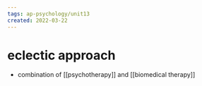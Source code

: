 ```yaml
---
tags: ap-psychology/unit13 
created: 2022-03-22
---
```


# eclectic approach

- combination of [[psychotherapy]] and [[biomedical therapy]] 
